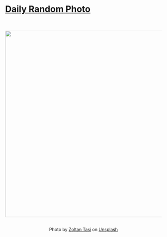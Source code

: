 # [Daily Random Photo](https://www.dailyrandomphoto.com/)

<div align="center">
  <br>
  <br>
  <a href="https://www.dailyrandomphoto.com/p/2021/2021-08-20/"><img src="https://images.unsplash.com/photo-1627208067249-8620eee72592?crop=entropy&cs=tinysrgb&fit=max&fm=jpg&ixid=Mnw3NzUwOHwwfDF8cmFuZG9tfHx8fHx8fHx8MTYyOTQxODQ5NQ&ixlib=rb-1.2.1&q=80&w=1080" width="600px"></a>
  <br>
  <br>
  <p class="has-text-grey">Photo by <a href="https://unsplash.com/@zoltantasi?utm_source=Daily%20Random%20Photo&amp;utm_medium=referral" target="_blank" rel="noopener noreferrer">Zoltan Tasi</a> on <a href="https://unsplash.com/photos/UZTMHRy83wo?utm_source=Daily%20Random%20Photo&amp;utm_medium=referral" target="_blank" rel="noopener noreferrer">Unsplash</a></p>
</div>
